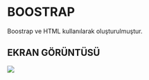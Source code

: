 <h1>BOOSTRAP</h1>

Boostrap ve HTML kullanılarak oluşturulmuştur.

<h2>EKRAN GÖRÜNTÜSÜ</h2>

![](boostrap.gif)